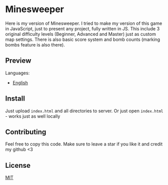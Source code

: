 # Minesweeper
Here is my version of Minesweeper.
I tried to make my version of this game in JavaScript, just to present any project, fully written in JS.
This include 3 original difficulty levels (Beginner, Advanced and Master) just as custom map settings.
There is also basic score system and bomb counts (marking bombs feature is also there).

## Preview
Languages:
* [English](https://mblazejczyk.github.io/Minesweeper/)

## Install

Just upload `index.html` and all directories to server. Or just open `index.html` - works just as well locally

## Contributing

Feel free to copy this code. Make sure to leave a star if you like it and credit my github <3

## License
[MIT](https://choosealicense.com/licenses/mit/)
